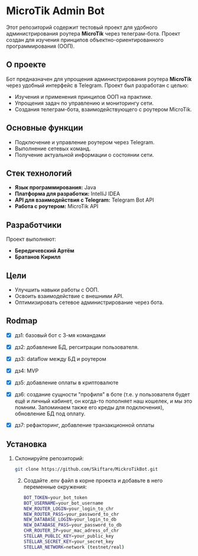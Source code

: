 # MicroTik Admin Bot

Этот репозиторий содержит тестовый проект для удобного администрирования роутера **MicroTik** через телеграм-бота. Проект создан для изучения принципов объектно-ориентированного программирования (ООП).

## О проекте

Бот предназначен для упрощения администрирования роутера **MicroTik** через удобный интерфейс в Telegram. Проект был разработан с целью:

- Изучения и применения принципов ООП на практике.
- Упрощения задач по управлению и мониторингу сети.
- Создания телеграм-бота, взаимодействующего с роутером MicroTik.

## Основные функции

- Подключение и управление роутером через Telegram.
- Выполнение сетевых команд.
- Получение актуальной информации о состоянии сети.

## Стек технологий

- **Язык программирования:** Java
- **Платформа для разработки:** IntelliJ IDEA
- **API для взаимодействия с Telegram:** Telegram Bot API
- **Работа с роутером:** MicroTik API

## Разработчики

Проект выполняют:

- **Бередичевский Артём**
- **Братанов Кирилл**

## Цели

- Улучшить навыки работы с ООП.
- Освоить взаимодействие с внешними API.
- Оптимизировать сетевое администрирование через бота.

## Rodmap

- [x] дз1: базовый бот с 3-мя командами
- [x] дз2: добавление БД, регситрации пользователя.
- [x] дз3: dataflow между БД и роутером
- [x] дз4: MVP
- [x] дз5: добавление оплаты в криптовалюте
- [x] дз6: создание сущности "профиля" в боте (т.е. у пользователя будет ещё и личный кабинет, он когда-то пополняет наш кошелек, и мы это помним. Запоминаем также его креды для подключения), обновление БД под оплату.
- [x] дз7: рефакторинг, добавление транзакционной оплаты


## Установка

1. Склонируйте репозиторий:
   ```bash
   git clone https://github.com/Skiftare/MickroTikBot.git
    ```
   2. Создайте .env файл в корне проекта и добавьте в него переменные окружения:
      ```bash
      BOT_TOKEN=your_bot_token
      BOT_USERNAME=your_bot_username
      NEW_ROUTER_LOGIN=your_login_to_chr
      NEW_ROUTER_PASS=your_password_to_chr
      NEW_DATABASE_LOGIN=your_login_to_db
      NEW_DATABASE_PASS=your_password_to_db
      CHR_ROUTER_IP=your_mac_adress_of_chr
      STELLAR_PUBLIC_KEY=your_public_key
      STELLAR_SECRET_KEY=your_secret_key 
      STELLAR_NETWORK=network (testnet/real)
      ```
